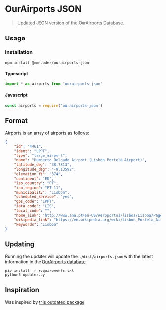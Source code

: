 # OurAirports JSON

> Updated JSON version of the OurAirports Database.

## Usage
### Installation

```shell
npm install @mm-coder/ourairports-json
```

#### Typescript
```ts
import * as airports from 'ourairports-json'
```

#### Javascript
```js
const airports = require('ourairports-json')
```

## Format

Airports is an array of airports as follows:

```json
{
    "id": "4461",
    "ident": "LPPT",
    "type": "large_airport",
    "name": "Humberto Delgado Airport (Lisbon Portela Airport)",
    "latitude_deg": "38.7813",
    "longitude_deg": "-9.13592",
    "elevation_ft": "374",
    "continent": "EU",
    "iso_country": "PT",
    "iso_region": "PT-11",
    "municipality": "Lisbon",
    "scheduled_service": "yes",
    "gps_code": "LPPT",
    "iata_code": "LIS",
    "local_code": "",
    "home_link": "http://www.ana.pt/en-US/Aeroportos/lisboa/Lisboa/Pages/HomeLisboa.aspx",
    "wikipedia_link": "https://en.wikipedia.org/wiki/Lisbon_Portela_Airport",
    "keywords": "Lisboa"
}
```

## Updating

Running the updater will update the `./dist/airports.json` with the latest information in the [OurAirports database](https://davidmegginson.github.io/ourairports-data/airports.csv)

```shell
pip install -r requirements.txt
python3 updater.py
```


## Inspiration

Was inspired by [this outdated package](https://www.npmjs.com/package/airport-data)
